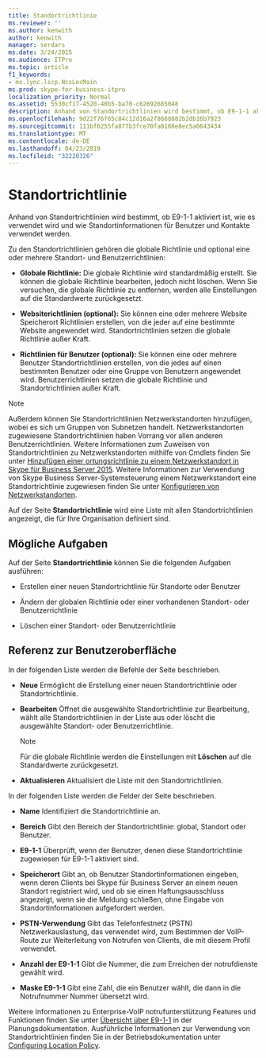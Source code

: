 ```yaml
---
title: Standortrichtlinie
ms.reviewer: ''
ms.author: kenwith
author: kenwith
manager: serdars
ms.date: 3/24/2015
ms.audience: ITPro
ms.topic: article
f1_keywords:
- ms.lync.lscp.NcsLocMain
ms.prod: skype-for-business-itpro
localization_priority: Normal
ms.assetid: 5530cf17-4520-40b5-ba70-c62692685048
description: Anhand von Standortrichtlinien wird bestimmt, ob E9-1-1 aktiviert ist, wie es verwendet wird und wie Standortinformationen für Benutzer und Kontakte verwendet werden.
ms.openlocfilehash: 9d22f76f65c84c12d16a2f8668882b2db16b7923
ms.sourcegitcommit: 111bf6255fa877b3fce70fa8166e8ec5a6643434
ms.translationtype: MT
ms.contentlocale: de-DE
ms.lasthandoff: 04/23/2019
ms.locfileid: "32220326"
---
```

# <a name="location-policy"></a>Standortrichtlinie

Anhand von Standortrichtlinien wird bestimmt, ob E9-1-1 aktiviert ist, wie es verwendet wird und wie Standortinformationen für Benutzer und Kontakte verwendet werden.

Zu den Standortrichtlinien gehören die globale Richtlinie und optional eine oder mehrere Standort- und Benutzerrichtlinien:

- **Globale Richtlinie:** Die globale Richtlinie wird standardmäßig erstellt. Sie können die globale Richtlinie bearbeiten, jedoch nicht löschen. Wenn Sie versuchen, die globale Richtlinie zu entfernen, werden alle Einstellungen auf die Standardwerte zurückgesetzt.

- **Websiterichtlinien (optional):** Sie können eine oder mehrere Website Speicherort Richtlinien erstellen, von die jeder auf eine bestimmte Website angewendet wird. Standortrichtlinien setzen die globale Richtlinie außer Kraft.

- **Richtlinien für Benutzer (optional):** Sie können eine oder mehrere Benutzer Standortrichtlinien erstellen, von die jedes auf einen bestimmten Benutzer oder eine Gruppe von Benutzern angewendet wird. Benutzerrichtlinien setzen die globale Richtlinie und Standortrichtlinien außer Kraft.

> [!NOTE]
> Außerdem können Sie Standortrichtlinien Netzwerkstandorten hinzufügen, wobei es sich um Gruppen von Subnetzen handelt. Netzwerkstandorten zugewiesene Standortrichtlinien haben Vorrang vor allen anderen Benutzerrichtlinien. Weitere Informationen zum Zuweisen von Standortrichtlinien zu Netzwerkstandorten mithilfe von Cmdlets finden Sie unter [Hinzufügen einer ortungsrichtlinie zu einem Netzwerkstandort in Skype für Business Server 2015](../../deploy/deploy-enterprise-voice/add-a-location-policy-to-a-network-site.md). Weitere Informationen zur Verwendung von Skype Business Server-Systemsteuerung einem Netzwerkstandort eine Standortrichtlinie zugewiesen finden Sie unter [Konfigurieren von Netzwerkstandorten](https://technet.microsoft.com/library/358aa08a-c5bc-45fc-8017-19e6202f88c5.aspx).

Auf der Seite **Standortrichtlinie** wird eine Liste mit allen Standortrichtlinien angezeigt, die für Ihre Organisation definiert sind.

## <a name="tasks-you-can-perform"></a>Mögliche Aufgaben

Auf der Seite **Standortrichtlinie** können Sie die folgenden Aufgaben ausführen:

- Erstellen einer neuen Standortrichtlinie für Standorte oder Benutzer

- Ändern der globalen Richtlinie oder einer vorhandenen Standort- oder Benutzerrichtlinie

- Löschen einer Standort- oder Benutzerrichtlinie

## <a name="ui-reference"></a>Referenz zur Benutzeroberfläche

In der folgenden Liste werden die Befehle der Seite beschrieben.

- **Neue** Ermöglicht die Erstellung einer neuen Standortrichtlinie oder Standortrichtlinie.

- **Bearbeiten** Öffnet die ausgewählte Standortrichtlinie zur Bearbeitung, wählt alle Standortrichtlinien in der Liste aus oder löscht die ausgewählte Standort- oder Benutzerrichtlinie.

    > [!NOTE]
    > Für die globale Richtlinie werden die Einstellungen mit **Löschen** auf die Standardwerte zurückgesetzt.

- **Aktualisieren** Aktualisiert die Liste mit den Standortrichtlinien.

In der folgenden Liste werden die Felder der Seite beschrieben.

- **Name** Identifiziert die Standortrichtlinie an.

- **Bereich** Gibt den Bereich der Standortrichtlinie: global, Standort oder Benutzer.

- **E9-1-1** Überprüft, wenn der Benutzer, denen diese Standortrichtlinie zugewiesen für E9-1-1 aktiviert sind.

- **Speicherort** Gibt an, ob Benutzer Standortinformationen eingeben, wenn deren Clients bei Skype für Business Server an einem neuen Standort registriert wird, und ob sie einen Haftungsausschluss angezeigt, wenn sie die Meldung schließen, ohne Eingabe von Standortinformationen aufgefordert werden.

- **PSTN-Verwendung** Gibt das Telefonfestnetz (PSTN) Netzwerkauslastung, das verwendet wird, zum Bestimmen der VoIP-Route zur Weiterleitung von Notrufen von Clients, die mit diesem Profil verwendet.

- **Anzahl der E9-1-1** Gibt die Nummer, die zum Erreichen der notrufdienste gewählt wird.

- **Maske E9-1-1** Gibt eine Zahl, die ein Benutzer wählt, die dann in die Notrufnummer Nummer übersetzt wird.

Weitere Informationen zu Enterprise-VoIP notrufunterstützung Features und Funktionen finden Sie unter [Übersicht über E9-1-1](https://technet.microsoft.com/library/c01e6774-bc9f-4c5b-a60b-478b7317b2b7.aspx) in der Planungsdokumentation. Ausführliche Informationen zur Verwendung von Standortrichtlinien finden Sie in der Betriebsdokumentation unter [Configuring Location Policy](https://technet.microsoft.com/library/14e41bcb-ea0a-49c2-99b3-1f61fc34416d.aspx).


